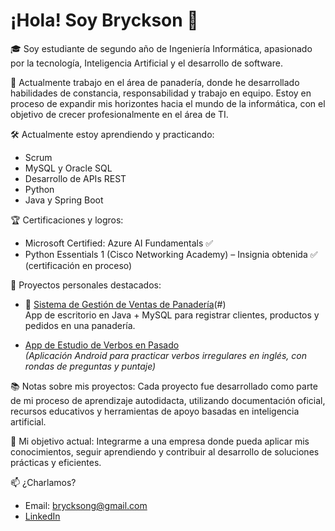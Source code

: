 # ¡Hola! Soy Bryckson 👋

🎓 Soy estudiante de segundo año de Ingeniería Informática, apasionado por la tecnología, Inteligencia Artificial y el desarrollo de software.

🍞 Actualmente trabajo en el área de panadería, donde he desarrollado habilidades de constancia, responsabilidad y trabajo en equipo. 
Estoy en proceso de expandir mis horizontes hacia el mundo de la informática, con el objetivo de crecer profesionalmente en el área de TI.

🛠️ Actualmente estoy aprendiendo y practicando:
- Scrum
- MySQL y Oracle SQL
- Desarrollo de APIs REST
- Python
- Java y Spring Boot

🏆 Certificaciones y logros:
- Microsoft Certified: Azure AI Fundamentals ✅
- Python Essentials 1 (Cisco Networking Academy) – Insignia obtenida ✅ (certificación en proceso)

🚀 Proyectos personales destacados:

- 🥖 [Sistema de Gestión de Ventas de Panadería](https://github.com/Bryckson/Panaderia)(#)  
App de escritorio en Java + MySQL para registrar clientes, productos y pedidos en una panadería.

- [App de Estudio de Verbos en Pasado](#)  
  *(Aplicación Android para practicar verbos irregulares en inglés, con rondas de preguntas y puntaje)*

📚 Notas sobre mis proyectos:
Cada proyecto fue desarrollado como parte de mi proceso de aprendizaje autodidacta, utilizando documentación oficial, recursos educativos y herramientas de apoyo basadas en inteligencia artificial.

🎯 Mi objetivo actual:
Integrarme a una empresa donde pueda aplicar mis conocimientos, seguir aprendiendo y contribuir al desarrollo de soluciones prácticas y eficientes.

📫 ¿Charlamos?
- Email: brycksong@gmail.com
- [LinkedIn](#) 
